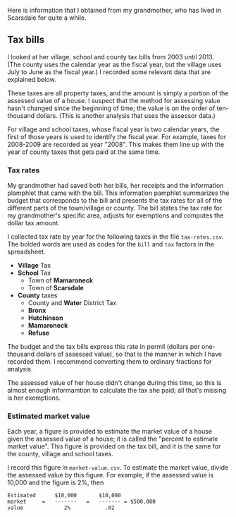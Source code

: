 Here is information that I obtained from my grandmother, who has lived in
Scarsdale for quite a while.

## Tax bills
I looked at her village, school and county tax bills from 2003 until 2013.
(The county uses the calendar year as the fiscal year, but the village
uses July to June as the fiscal year.) I recorded some relevant data that
are explained below.

These taxes are all property taxes, and the amount is simply a portion of the
assessed value of a house. I suspect that the method for assessing value hasn't
changed since the beginning of time; the value is on the order of ten-thousand
dollars. (This is another analysis that uses the assessor data.)

For village and school taxes, whose fiscal year is two calendar years,
the first of those years is used to identify the fiscal year. For example,
taxes for 2008-2009 are recorded as year "2008". This makes them line up
with the year of county taxes that gets paid at the same time.

### Tax rates
My grandmother had saved both her bills, her receipts and the information
plamphlet that came with the bill. This information pamphlet summarizes the
budget that corresponds to the bill and presents the tax rates for all of the
different parts of the town/village or county. The bill states the tax rate for
my grandmother's specific area, adjusts for exemptions and computes the dollar
tax amount.

I collected tax rate by year for the following taxes in the file
`tax-rates.csv`. The bolded words are used as codes for the `bill` and `tax`
factors in the spreadsheet.

* **Village** Tax
* **School** Tax
  * Town of **Mamaroneck**
  * Town of **Scarsdale**
* **County** taxes
  * County and **Water** District Tax
  * **Bronx**
  * **Hutchinson**
  * **Mamaroneck**
  * **Refuse**

The budget and the tax bills express this rate in permil (dollars per
one-thousand dollars of assessed value), so that is the manner in which I have
recorded them. I recommend converting them to ordinary fractions for analysis.

The assessed value of her house didn't change during this time, so this
is almost enough informamtion to calculate the tax she paid; all that's
missing is her exemptions.

### Estimated market value
Each year, a figure is provided to estimate the market value of a house
given the assessed value of a house; it is called the "percent to estimate
market value". This figure is provided on the tax bill, and it is the same
for the county, village and school taxes.

I record this figure in `market-value.csv`. To estimate the market value,
divide the assessed value by this figure. For example, if the assessed
value is 10,000 and the figure is 2%, then

    Estimated      $10,000       $10,000
    market     =   -------   =   ------- = $500,000
    value             2%           .02
